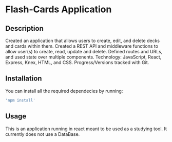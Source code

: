 # Flash-Cards Application 

## Description 
Created an application that allows users to create, edit, and delete decks and cards within them.
Created a REST API and middleware functions to allow user(s) to create, read, update and delete.
Defined routes and URLs, and used state over multiple components.
Technology: JavaScript, React, Express, Knex, HTML, and CSS. Progress/Versions tracked with Git.


## Installation

You can install all the required dependecies by running:

```bash
'npm install'
```

## Usage
This is an application running in react meant to be used as a studying tool. It currently does not use a DataBase.

